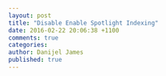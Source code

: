 ```yaml
---
layout: post
title: "Disable Enable Spotlight Indexing"
date: 2016-02-22 20:06:38 +1100
comments: true
categories: 
author: Danijel James
published: true
---
```

